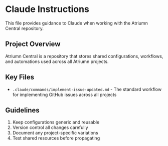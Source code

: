 # Claude Instructions

This file provides guidance to Claude when working with the Atriumn Central repository.

## Project Overview
Atriumn Central is a repository that stores shared configurations, workflows, and automations used across all Atriumn projects.

## Key Files
- `.claude/commands/implement-issue-updated.md` - The standard workflow for implementing GitHub issues across all projects

## Guidelines
1. Keep configurations generic and reusable
2. Version control all changes carefully
3. Document any project-specific variations
4. Test shared resources before propagating